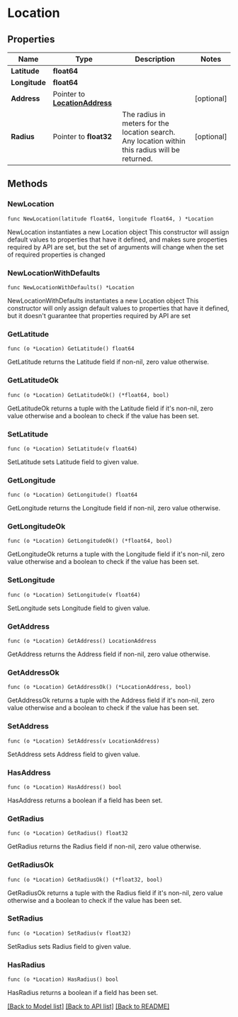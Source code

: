 # Location

## Properties

Name | Type | Description | Notes
------------ | ------------- | ------------- | -------------
**Latitude** | **float64** |  | 
**Longitude** | **float64** |  | 
**Address** | Pointer to [**LocationAddress**](LocationAddress.md) |  | [optional] 
**Radius** | Pointer to **float32** | The radius in meters for the location search. Any location within this radius will be returned. | [optional] 

## Methods

### NewLocation

`func NewLocation(latitude float64, longitude float64, ) *Location`

NewLocation instantiates a new Location object
This constructor will assign default values to properties that have it defined,
and makes sure properties required by API are set, but the set of arguments
will change when the set of required properties is changed

### NewLocationWithDefaults

`func NewLocationWithDefaults() *Location`

NewLocationWithDefaults instantiates a new Location object
This constructor will only assign default values to properties that have it defined,
but it doesn't guarantee that properties required by API are set

### GetLatitude

`func (o *Location) GetLatitude() float64`

GetLatitude returns the Latitude field if non-nil, zero value otherwise.

### GetLatitudeOk

`func (o *Location) GetLatitudeOk() (*float64, bool)`

GetLatitudeOk returns a tuple with the Latitude field if it's non-nil, zero value otherwise
and a boolean to check if the value has been set.

### SetLatitude

`func (o *Location) SetLatitude(v float64)`

SetLatitude sets Latitude field to given value.


### GetLongitude

`func (o *Location) GetLongitude() float64`

GetLongitude returns the Longitude field if non-nil, zero value otherwise.

### GetLongitudeOk

`func (o *Location) GetLongitudeOk() (*float64, bool)`

GetLongitudeOk returns a tuple with the Longitude field if it's non-nil, zero value otherwise
and a boolean to check if the value has been set.

### SetLongitude

`func (o *Location) SetLongitude(v float64)`

SetLongitude sets Longitude field to given value.


### GetAddress

`func (o *Location) GetAddress() LocationAddress`

GetAddress returns the Address field if non-nil, zero value otherwise.

### GetAddressOk

`func (o *Location) GetAddressOk() (*LocationAddress, bool)`

GetAddressOk returns a tuple with the Address field if it's non-nil, zero value otherwise
and a boolean to check if the value has been set.

### SetAddress

`func (o *Location) SetAddress(v LocationAddress)`

SetAddress sets Address field to given value.

### HasAddress

`func (o *Location) HasAddress() bool`

HasAddress returns a boolean if a field has been set.

### GetRadius

`func (o *Location) GetRadius() float32`

GetRadius returns the Radius field if non-nil, zero value otherwise.

### GetRadiusOk

`func (o *Location) GetRadiusOk() (*float32, bool)`

GetRadiusOk returns a tuple with the Radius field if it's non-nil, zero value otherwise
and a boolean to check if the value has been set.

### SetRadius

`func (o *Location) SetRadius(v float32)`

SetRadius sets Radius field to given value.

### HasRadius

`func (o *Location) HasRadius() bool`

HasRadius returns a boolean if a field has been set.


[[Back to Model list]](../README.md#documentation-for-models) [[Back to API list]](../README.md#documentation-for-api-endpoints) [[Back to README]](../README.md)


